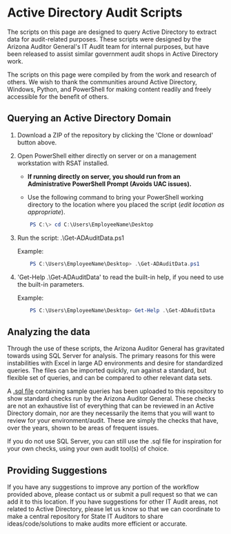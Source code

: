 # Active Directory Audit Scripts

The scripts on this page are designed to query Active Directory to extract data
for audit-related purposes. These scripts were designed by the Arizona Auditor
General's IT Audit team for internal purposes, but have been released to assist
similar government audit shops in Active Directory work.

The scripts on this page were compiled by from the work and research of others.
We wish to thank the communities around Active Directory, Windows, Python, and
PowerShell for making content readily and freely accessible for the benefit of
others.

## Querying an Active Directory Domain

1. Download a ZIP of the repository by clicking the 'Clone or download' button above.

1. Open PowerShell either directly on server or on a management workstation with
   RSAT installed.
    - **If running directly on server, you should run from an Administrative
      PowerShell Prompt (Avoids UAC issues).**

    - Use the following command to bring your PowerShell working directory to
      the location where you placed the script (*edit location as appropriate*).

    ``` powershell
        PS C:\> cd C:\Users\EmployeeName\Desktop
    ```
1. Run the script: .\Get-ADAuditData.ps1

   Example:

    ``` powershell
        PS C:\Users\EmployeeName\Desktop> .\Get-ADAuditData.ps1
    ```
1. 'Get-Help .\Get-ADAuditData' to read the built-in help, if you need to use
   the built-in parameters.

    Example:

    ``` powershell
        PS C:\Users\EmployeeName\Desktop> Get-Help .\Get-ADAuditData
    ```

## Analyzing the data

Through the use of these scripts, the Arizona Auditor General has gravitated
towards using SQL Server for analysis. The primary reasons for this were
instabilities with Excel in large AD environments and desire for standardized
queries. The files can be imported quickly, run against a standard, but flexible
set of queries, and can be compared to other relevant data sets.

A [.sql
file](https://github.com/azauditor/ADAudit/blob/master/SQL/SampleQueries.sql)
containing sample queries has been uploaded to this repository to show standard
checks run by the Arizona Auditor General. These checks are not an exhaustive
list of everything that can be reviewed in an Active Directory domain, nor are
they necessarily the items that you will want to review for your
environment/audit. These are simply the checks that have, over the years, shown
to be areas of frequent issues.

If you do not use SQL Server, you can still use the .sql file for inspiration
for your own checks, using your own audit tool(s) of choice.

## Providing Suggestions

If you have any suggestions to improve any portion of the workflow provided
above, please contact us or submit a pull request so that we can add it to this
location. If you have suggestions for other IT Audit areas, not related to
Active Directory, please let us know so that we can coordinate to make a central
repository for State IT Auditors to share ideas/code/solutions to make audits
more efficient or accurate.
